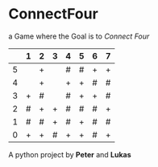 # ConnectFour
a Game where the Goal is to _Connect Four_

||1|2|3|4|5|6|7|
|-|-|-|-|-|-|-|-|
|5||+||#|#|+|+|
|4||+||+|+|#|#|
|3|+|#||#|+|+|#|
|2|#|+|+|#|#|#|+|
|1|#|#|+|#|+|#|#|
|0|+|+|#|+|+|#|+|

A python project by **Peter** and **Lukas**
